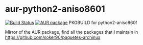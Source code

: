 # aur-python2-aniso8601
[![Build Status](https://travis-ci.org/soker90/aur-python2-aniso8601.svg?branch=master)](https://travis-ci.org/soker90/aur-python2-aniso8601)
[![AUR package](https://repology.org/badge/version-for-repo/aur/python:aniso8601.svg)](https://aur.archlinux.org/packages/python2-aniso8601)
PKGBUILD for python2-aniso8601

Mirror of the AUR package, find all the packages that I maintain in https://github.com/soker90/paquetes-archinux
